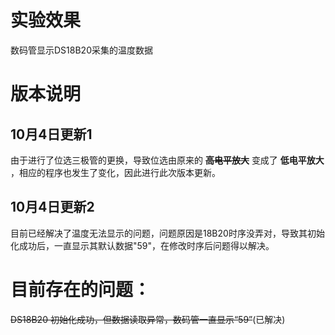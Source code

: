 
# 实验效果
数码管显示DS18B20采集的温度数据

# 版本说明

## 10月4日更新1
由于进行了位选三极管的更换，导致位选由原来的 <b>~~高电平放大~~</b> 变成了 <b>低电平放大</b> ，相应的程序也发生了变化，因此进行此次版本更新。

## 10月4日更新2
目前已经解决了温度无法显示的问题，问题原因是18B20时序没弄对，导致其初始化成功后，一直显示其默认数据"59"，在修改时序后问题得以解决。

# 目前存在的问题：
~~DS18B20 初始化成功，但数据读取异常，数码管一直显示“59”~~(已解决)